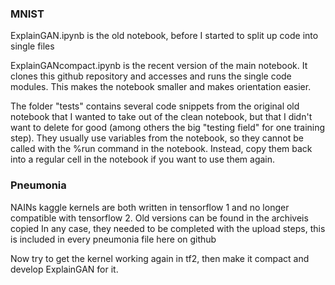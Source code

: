 ### MNIST

ExplainGAN.ipynb is the old notebook, before I started to split up code into single files

ExplainGANcompact.ipynb is the recent version of the main notebook. It clones this github repository and accesses and runs the single code modules. This makes the notebook smaller and makes orientation easier. 

The folder "tests" contains several code snippets from the original old notebook that I wanted to take out of the clean notebook, but that I didn't want to delete for good (among others the big "testing field" for one training step). They usually use variables from the notebook, so they cannot be called with the %run command in the notebook. Instead, copy them back into a regular cell in the notebook if you want to use them again.

### Pneumonia

NAINs kaggle kernels are both written in tensorflow 1 and no longer compatible with tensorflow 2.
Old versions can be found in the archiveis copied 
In any case, they needed to be completed with the upload steps, this is included in every pneumonia file here on github

Now try to get the kernel working again in tf2, then make it compact and develop ExplainGAN for it.
